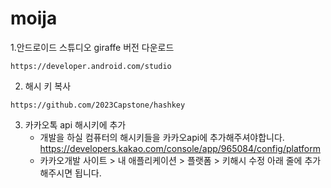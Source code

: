 # moija
1.안드로이드 스튜디오 giraffe 버전 다운로드 
```
https://developer.android.com/studio
```

2. 해시 키 복사
```
https://github.com/2023Capstone/hashkey
```

3. 카카오톡 api 해시키에 추가
   - 개발을 하실 컴퓨터의 해시키들을 카카오api에 추가해주셔야합니다.
   https://developers.kakao.com/console/app/965084/config/platform
   - 카카오개발 사이트 > 내 애플리케이션 > 플랫폼 > 키해시 수정
     아래 줄에 추가 해주시면 됩니다.

